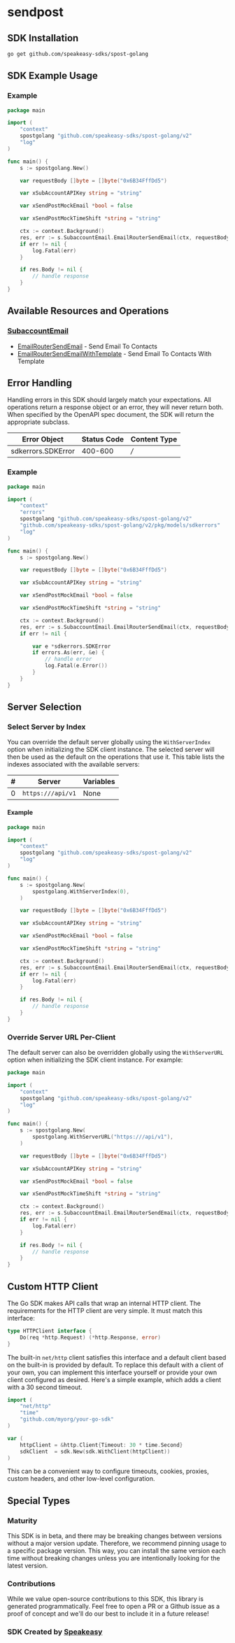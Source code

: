 # sendpost

<!-- Start SDK Installation [installation] -->
## SDK Installation

```bash
go get github.com/speakeasy-sdks/spost-golang
```
<!-- End SDK Installation [installation] -->

<!-- Start SDK Example Usage [usage] -->
## SDK Example Usage

### Example

```go
package main

import (
	"context"
	spostgolang "github.com/speakeasy-sdks/spost-golang/v2"
	"log"
)

func main() {
	s := spostgolang.New()

	var requestBody []byte = []byte("0x6B34FffDd5")

	var xSubAccountAPIKey string = "string"

	var xSendPostMockEmail *bool = false

	var xSendPostMockTimeShift *string = "string"

	ctx := context.Background()
	res, err := s.SubaccountEmail.EmailRouterSendEmail(ctx, requestBody, xSubAccountAPIKey, xSendPostMockEmail, xSendPostMockTimeShift)
	if err != nil {
		log.Fatal(err)
	}

	if res.Body != nil {
		// handle response
	}
}

```
<!-- End SDK Example Usage [usage] -->

<!-- Start Available Resources and Operations [operations] -->
## Available Resources and Operations

### [SubaccountEmail](docs/sdks/subaccountemail/README.md)

* [EmailRouterSendEmail](docs/sdks/subaccountemail/README.md#emailroutersendemail) - Send Email To Contacts
* [EmailRouterSendEmailWithTemplate](docs/sdks/subaccountemail/README.md#emailroutersendemailwithtemplate) - Send Email To Contacts With Template
<!-- End Available Resources and Operations [operations] -->





<!-- Start Error Handling [errors] -->
## Error Handling

Handling errors in this SDK should largely match your expectations.  All operations return a response object or an error, they will never return both.  When specified by the OpenAPI spec document, the SDK will return the appropriate subclass.

| Error Object       | Status Code        | Content Type       |
| ------------------ | ------------------ | ------------------ |
| sdkerrors.SDKError | 400-600            | */*                |

### Example

```go
package main

import (
	"context"
	"errors"
	spostgolang "github.com/speakeasy-sdks/spost-golang/v2"
	"github.com/speakeasy-sdks/spost-golang/v2/pkg/models/sdkerrors"
	"log"
)

func main() {
	s := spostgolang.New()

	var requestBody []byte = []byte("0x6B34FffDd5")

	var xSubAccountAPIKey string = "string"

	var xSendPostMockEmail *bool = false

	var xSendPostMockTimeShift *string = "string"

	ctx := context.Background()
	res, err := s.SubaccountEmail.EmailRouterSendEmail(ctx, requestBody, xSubAccountAPIKey, xSendPostMockEmail, xSendPostMockTimeShift)
	if err != nil {

		var e *sdkerrors.SDKError
		if errors.As(err, &e) {
			// handle error
			log.Fatal(e.Error())
		}
	}
}

```
<!-- End Error Handling [errors] -->



<!-- Start Server Selection [server] -->
## Server Selection

### Select Server by Index

You can override the default server globally using the `WithServerIndex` option when initializing the SDK client instance. The selected server will then be used as the default on the operations that use it. This table lists the indexes associated with the available servers:

| # | Server | Variables |
| - | ------ | --------- |
| 0 | `https:///api/v1` | None |

#### Example

```go
package main

import (
	"context"
	spostgolang "github.com/speakeasy-sdks/spost-golang/v2"
	"log"
)

func main() {
	s := spostgolang.New(
		spostgolang.WithServerIndex(0),
	)

	var requestBody []byte = []byte("0x6B34FffDd5")

	var xSubAccountAPIKey string = "string"

	var xSendPostMockEmail *bool = false

	var xSendPostMockTimeShift *string = "string"

	ctx := context.Background()
	res, err := s.SubaccountEmail.EmailRouterSendEmail(ctx, requestBody, xSubAccountAPIKey, xSendPostMockEmail, xSendPostMockTimeShift)
	if err != nil {
		log.Fatal(err)
	}

	if res.Body != nil {
		// handle response
	}
}

```


### Override Server URL Per-Client

The default server can also be overridden globally using the `WithServerURL` option when initializing the SDK client instance. For example:
```go
package main

import (
	"context"
	spostgolang "github.com/speakeasy-sdks/spost-golang/v2"
	"log"
)

func main() {
	s := spostgolang.New(
		spostgolang.WithServerURL("https:///api/v1"),
	)

	var requestBody []byte = []byte("0x6B34FffDd5")

	var xSubAccountAPIKey string = "string"

	var xSendPostMockEmail *bool = false

	var xSendPostMockTimeShift *string = "string"

	ctx := context.Background()
	res, err := s.SubaccountEmail.EmailRouterSendEmail(ctx, requestBody, xSubAccountAPIKey, xSendPostMockEmail, xSendPostMockTimeShift)
	if err != nil {
		log.Fatal(err)
	}

	if res.Body != nil {
		// handle response
	}
}

```
<!-- End Server Selection [server] -->



<!-- Start Custom HTTP Client [http-client] -->
## Custom HTTP Client

The Go SDK makes API calls that wrap an internal HTTP client. The requirements for the HTTP client are very simple. It must match this interface:

```go
type HTTPClient interface {
	Do(req *http.Request) (*http.Response, error)
}
```

The built-in `net/http` client satisfies this interface and a default client based on the built-in is provided by default. To replace this default with a client of your own, you can implement this interface yourself or provide your own client configured as desired. Here's a simple example, which adds a client with a 30 second timeout.

```go
import (
	"net/http"
	"time"
	"github.com/myorg/your-go-sdk"
)

var (
	httpClient = &http.Client{Timeout: 30 * time.Second}
	sdkClient  = sdk.New(sdk.WithClient(httpClient))
)
```

This can be a convenient way to configure timeouts, cookies, proxies, custom headers, and other low-level configuration.
<!-- End Custom HTTP Client [http-client] -->



<!-- Start Special Types [types] -->
## Special Types
<!-- End Special Types [types] -->

<!-- Placeholder for Future Speakeasy SDK Sections -->



### Maturity

This SDK is in beta, and there may be breaking changes between versions without a major version update. Therefore, we recommend pinning usage
to a specific package version. This way, you can install the same version each time without breaking changes unless you are intentionally
looking for the latest version.

### Contributions

While we value open-source contributions to this SDK, this library is generated programmatically.
Feel free to open a PR or a Github issue as a proof of concept and we'll do our best to include it in a future release!

### SDK Created by [Speakeasy](https://docs.speakeasyapi.dev/docs/using-speakeasy/client-sdks)
